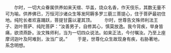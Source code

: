 <!-- { "loadSidebar": true } -->
　　尔时，一切大众眷属供养如来天缯、华盖，烧众名香，作天伎乐，其数无量不可为喻。供养佛已，万恒河沙诸众生等发阿耨多罗三藐三菩提心，住于菩萨最初住地。纯陀长者欢喜踊跃，菩提甘露以灌其顶。
　　尔时，世尊告文殊师利法王子、迦叶菩萨、纯陀菩萨：“汝善男子，自修其心，慎莫放逸。我今背疾，举身皆痛，欲须燕卧。汝文殊师利，当为一切四众说法。如来正法，今付嘱汝。乃至上座摩诃迦叶及阿难到，汝当广说。”
　　于是，世尊化众生故现身有疾，右胁著地，系念明想。

 
